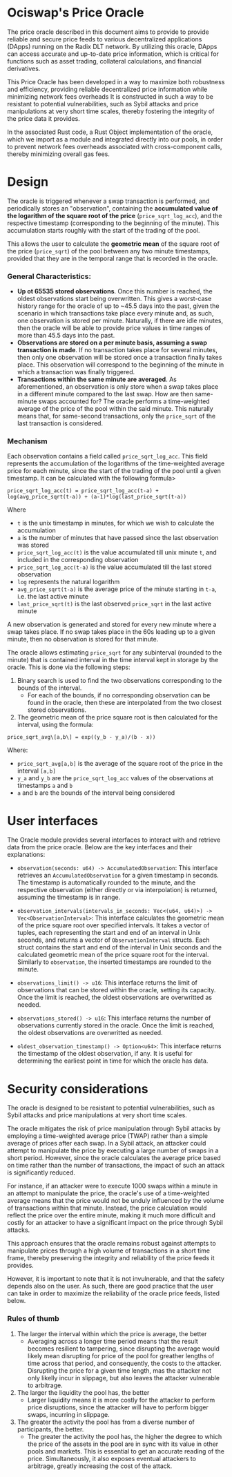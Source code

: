 # Ociswap's Price Oracle

The price oracle described in this document aims to provide to provide reliable and secure price feeds to various decentralized applications (DApps) running on the Radix DLT network. By utilizing this oracle, DApps can access accurate and up-to-date price information, which is critical for functions such as asset trading, collateral calculations, and financial derivatives.

This Price Oracle has been developed in a way to maximize both robustness and efficiency, providing reliable decentralized price information while minimizing network fees overheads  It is constructed in such a way to be resistant to potential vulnerabilities, such as Sybil attacks and price manipulations at very short time scales, thereby fostering the integrity of the price data it provides.

In the associated Rust code, a Rust Object implementation of the oracle, which we import as a module and integrated directly into our pools, in order to prevent network fees overheads associated with cross-component calls, thereby minimizing overall gas fees.



# Design

The oracle is triggered whenever a swap transaction is performed, and periodically stores an "observation", containing the **accumulated value of the logarithm of the square root of the price** (`price_sqrt_log_acc`), and the respective timestamp (corresponding to the beginning of the minute). This accumulation starts roughly with the start of the trading of the pool.

This allows the user to calculate the **geometric mean** of the square root of the price (`price_sqrt`)  of the pool between any two minute timestamps, provided that they are in the temporal range that is recorded in the oracle.

### General Characteristics:
- **Up ot 65535 stored observations**. Once this number is reached, the oldest observations start being overwritten. This gives a worst-case history range for the oracle of up to ~45.5 days into the past, given the scenario in which transactions take place every minute and, as such, one observation is stored per minute. Naturally, if there are idle minutes, then the oracle will be able to provide price values in time ranges of more than 45.5 days into the past.
- **Observations are stored on a per minute basis, assuming a swap transaction is made**. If no transaction takes place for several minutes, then only one observation will be stored once a transaction finally takes place. This observation will correspond to the beginning of the minute in which a transaction was finally triggered.
- **Transactions within the same minute are averaged**. As aforementioned, an observation is only store when a swap takes place in a different minute compared to the last swap. How are then same-minute swaps accounted for? The oracle performs a time-weighted average of the price of the pool within the said minute. This naturally means that, for same-second transactions, only the `price_sqrt` of the last transaction is considered.

### Mechanism

Each observation contains a field called `price_sqrt_log_acc`. This field represents the accumulation of the logarithms of the time-weighted average price for each minute, since the start of the trading of the pool until a given timestamp. It can be calculated with the following formula>

```
price_sqrt_log_acc(t) = price_sqrt_log_acc(t-a) + log(avg_price_sqrt(t-a)) + (a-1)*log(last_price_sqrt(t-a))
```

Where
- `t` is the unix timestamp in minutes, for which we wish to calculate the accumulation
- `a` is the number of minutes that have passed since the last observation was stored
- `price_sqrt_log_acc(t)` is the value accumulated till unix minute `t`, and included in the corresponding observation
- `price_sqrt_log_acc(t-a)` is the value accumulated till the last stored observation
- `log` represents the natural logarithm
- `avg_price_sqrt(t-a)` is the average price of the minute starting in `t-a`, i.e. the last active minute
- `last_price_sqrt(t)` is the last observed `price_sqrt` in the last active minute

A new observation is generated and stored for every new minute where a swap takes place. If no swap takes place in the 60s leading up to a given minute, then no observation is stored for that minute.

The oracle allows estimating `price_sqrt` for any subinterval (rounded to the minute) that is contained interval in the time interval kept in storage by the oracle. This is done via the following steps:

1) Binary search is used to find the two observations corresponding to the bounds of the interval.
    - For each of the bounds, if no corresponding observation can be found in the oracle, then these are interpolated from the two closest stored observations.
2) The geometric mean of the price square root is then calculated for the interval, using the formula:

```
price_sqrt_avg\[a,b\] = exp((y_b - y_a)/(b - x))
```


Where:
- `price_sqrt_avg[a,b]` is the average of the square root of the price in the interval `[a,b]`
- `y_a` and `y_b` are the `price_sqrt_log_acc` values of the observations at timestamps `a` and `b`
- `a` and `b` are the bounds of the interval being considered

# User interfaces
The Oracle module provides several interfaces to interact with and retrieve data from the price oracle. Below are the key interfaces and their explanations:

- `observation(seconds: u64) -> AccumulatedObservation`: This interface retrieves an `AccumulatedObservation` for a given timestamp in seconds. The timestamp is automatically rounded to the minute, and the respective observation (either directly or via interpolation) is returned, assuming the timestamp is in range.

- `observation_intervals(intervals_in_seconds: Vec<(u64, u64)>) -> Vec<ObservationInterval>`: This interface calculates the geometric mean of the price square root over specified intervals. It takes a vector of tuples, each representing the start and end of an interval in Unix seconds, and returns a vector of `ObservationInterval` structs. Each struct contains the start and end of the interval in Unix seconds and the calculated geometric mean of the price square root for the interval. Similarly to `observation`, the inserted timestamps are rounded to the minute.

- `observations_limit() -> u16`: This interface returns the limit of observations that can be stored within the oracle, setting its capacity. Once the limit is reached, the oldest observations are overwritted as needed.

- `observations_stored() -> u16`: This interface returns the number of observations currently stored in the oracle. Once the limit is reached, the oldest observations are overwritted as needed.

- `oldest_observation_timestamp() -> Option<u64>`: This interface returns the timestamp of the oldest observation, if any. It is useful for determining the earliest point in time for which the oracle has data.



# Security considerations

The oracle is designed to be resistant to potential vulnerabilities, such as Sybil attacks and price manipulations at very short time scales.

The oracle mitigates the risk of price manipulation through Sybil attacks by employing a time-weighted average price (TWAP) rather than a simple average of prices after each swap. In a Sybil attack, an attacker could attempt to manipulate the price by executing a large number of swaps in a short period. However, since the oracle calculates the average price based on time rather than the number of transactions, the impact of such an attack is significantly reduced.

For instance, if an attacker were to execute 1000 swaps within a minute in an attempt to manipulate the price, the oracle's use of a time-weighted average means that the price would not be unduly influenced by the volume of transactions within that minute. Instead, the price calculation would reflect the price over the entire minute, making it much more difficult and costly for an attacker to have a significant impact on the price through Sybil attacks.

This approach ensures that the oracle remains robust against attempts to manipulate prices through a high volume of transactions in a short time frame, thereby preserving the integrity and reliability of the price feeds it provides.

However, it is important to note that it is not invulnerable, and that the safety depends also on the user. As such, there are good practice that the user can take in order to maximize the reliability of the oracle price feeds, listed below.


### Rules of thumb

1. The larger the interval within which the price is average, the better
    - Averaging across a longer time period means that the result becomes resilient to tampering, since disrupting the average would likely mean disrupting for price of the pool for greather lengths of time across that period, and consequently, the costs to the attacker. Disrupting the price for a given time length, mas the attacker not only likelly incur in slippage, but also leaves the attacker vulnerable to arbitrage.
2. The larger the liquidity the pool has, the better
    - Larger liquidity means it is more costly for the attacker to perform price disruptions, since the attacker will have to perform bigger swaps, incurring in slippage.
3. The greater the activity the pool has from a diverse number of participants, the better.
    - The greater the activity the pool has, the higher the degree to which the price of the assets in the pool are in sync with its value in other pools and markets. This is essential to get an accurate reading of the price. Simultaneously, it also exposes eventual attackers to arbitrage, greatly increasing the cost of the attack.